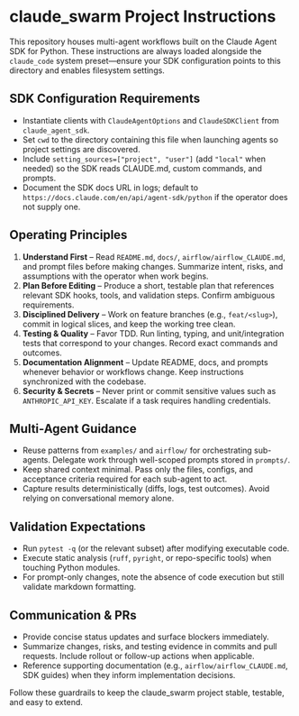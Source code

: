 # claude_swarm Project Instructions

This repository houses multi-agent workflows built on the Claude Agent SDK for Python. These instructions are always loaded alongside the `claude_code` system preset—ensure your SDK configuration points to this directory and enables filesystem settings.

## SDK Configuration Requirements
- Instantiate clients with `ClaudeAgentOptions` and `ClaudeSDKClient` from `claude_agent_sdk`.
- Set `cwd` to the directory containing this file when launching agents so project settings are discovered.
- Include `setting_sources=["project", "user"]` (add `"local"` when needed) so the SDK reads CLAUDE.md, custom commands, and prompts.
- Document the SDK docs URL in logs; default to `https://docs.claude.com/en/api/agent-sdk/python` if the operator does not supply one.

## Operating Principles
1. **Understand First** – Read `README.md`, `docs/`, `airflow/airflow_CLAUDE.md`, and prompt files before making changes. Summarize intent, risks, and assumptions with the operator when work begins.
2. **Plan Before Editing** – Produce a short, testable plan that references relevant SDK hooks, tools, and validation steps. Confirm ambiguous requirements.
3. **Disciplined Delivery** – Work on feature branches (e.g., `feat/<slug>`), commit in logical slices, and keep the working tree clean.
4. **Testing & Quality** – Favor TDD. Run linting, typing, and unit/integration tests that correspond to your changes. Record exact commands and outcomes.
5. **Documentation Alignment** – Update README, docs, and prompts whenever behavior or workflows change. Keep instructions synchronized with the codebase.
6. **Security & Secrets** – Never print or commit sensitive values such as `ANTHROPIC_API_KEY`. Escalate if a task requires handling credentials.

## Multi-Agent Guidance
- Reuse patterns from `examples/` and `airflow/` for orchestrating sub-agents. Delegate work through well-scoped prompts stored in `prompts/`.
- Keep shared context minimal. Pass only the files, configs, and acceptance criteria required for each sub-agent to act.
- Capture results deterministically (diffs, logs, test outcomes). Avoid relying on conversational memory alone.

## Validation Expectations
- Run `pytest -q` (or the relevant subset) after modifying executable code.
- Execute static analysis (`ruff`, `pyright`, or repo-specific tools) when touching Python modules.
- For prompt-only changes, note the absence of code execution but still validate markdown formatting.

## Communication & PRs
- Provide concise status updates and surface blockers immediately.
- Summarize changes, risks, and testing evidence in commits and pull requests. Include rollout or follow-up actions when applicable.
- Reference supporting documentation (e.g., `airflow/airflow_CLAUDE.md`, SDK guides) when they inform implementation decisions.

Follow these guardrails to keep the claude_swarm project stable, testable, and easy to extend.

